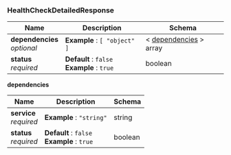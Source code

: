 
<a name="healthcheckdetailedresponse"></a>
### HealthCheckDetailedResponse

|Name|Description|Schema|
|---|---|---|
|**dependencies**  <br>*optional*|**Example** : `[ "object" ]`|< [dependencies](#healthcheckdetailedresponse-dependencies) > array|
|**status**  <br>*required*|**Default** : `false`  <br>**Example** : `true`|boolean|

<a name="healthcheckdetailedresponse-dependencies"></a>
**dependencies**

|Name|Description|Schema|
|---|---|---|
|**service**  <br>*required*|**Example** : `"string"`|string|
|**status**  <br>*required*|**Default** : `false`  <br>**Example** : `true`|boolean|




